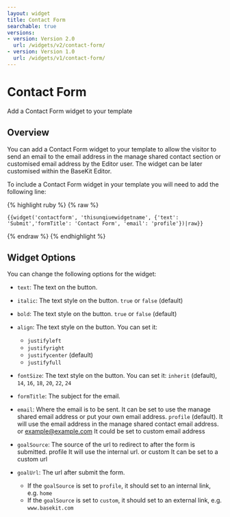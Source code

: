 ```yaml
---
layout: widget
title: Contact Form
searchable: true
versions:
- version: Version 2.0
  url: /widgets/v2/contact-form/
- version: Version 1.0
  url: /widgets/v1/contact-form/
---
```


# Contact Form

Add a Contact Form widget to your template

## Overview

You can add a Contact Form widget to your template to allow the visitor to send an email to the email address in the manage shared contact section or customised email address by the Editor user. The widget can be later customised within the BaseKit Editor.

To include a Contact Form widget in your template you will need to add the following line:

{% highlight ruby %}
{% raw %}

	{{widget('contactform', 'thisunqiuewidgetname', {'text': 'Submit','formTitle': 'Contact Form', 'email': 'profile'})|raw}}

{% endraw %}
{% endhighlight %}

## Widget Options

You can change the following options for the widget:

* ```text```: The text on the button.

* ```italic```: The text style on the button. ```true``` or ```false``` (default)

* ```bold```: The text style on the button. ```true``` or ```false``` (default)

* ```align```: The text style on the button. You can set it: 

  * ```justifyleft```
  * ```justifyright```
  * ```justifycenter``` (default)
  * ```justifyfull```

* ```fontSize```: The text style on the button. You can set it: 
```inherit``` (default), ```14```, ```16```, ```18```, ```20```, ```22```, ```24```

* ```formTitle```: The subject for the email.

* ```email```: Where the email is to be sent. It can be set to use the manage shared email address or put your own email address.
```profile``` (default). It will use the email address in the manage shared contact email address.
or example@example.com It could be set to custom email address

* ```goalSource```: The source of the url to redirect to after the form is submitted.
profile It will use the internal url.
or custom It can be set to a custom url

* ```goalUrl```: The url after submit the form.

  * If the ```goalSource``` is set to ```profile```, it should set to an internal link, e.g. ```home```
  * If the ```goalSource``` is set to ```custom```, it should set to an external link, e.g. ```www.basekit.com```

